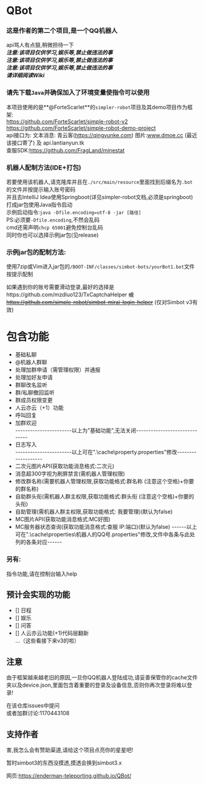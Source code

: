 # QBot
### 这是作者的第二个项目,是一个QQ机器人  
 api骂人有点狠,稍微担待一下  
 ***注意:该项目仅供学习,娱乐等,禁止做违法的事  
 注意:该项目仅供学习,娱乐等,禁止做违法的事  
 注意:该项目仅供学习,娱乐等,禁止做违法的事  
 请详细阅读Wiki***
   
 ### 请先下载`Java`并确保加入了环境变量使指令可以使用  
  
 本项目使用的是**@ForteScarlet**的`simpler-robot`项目及其demo项目作为框架:  
 https://github.com/ForteScarlet/simple-robot-v2  
 https://github.com/ForteScarlet/simple-robot-demo-project  
 api接口为: 文本消息: 青云客(https://qingyunke.com) 图片:www.dmoe.cc (最近该接口寄了) 及 api.lantianyun.tk  
 查服SDK:https://github.com/FragLand/minestat  

 ### 机器人配制方法(IDE+打包)
 若要使用该机器人,请克隆库并且在`./src/main/resource`里面找到后缀名为`.bot`的文件并按提示输入账号密码  
 并且去IntelliJ Idea使用Springboot(详见simpler-robot文档,必须是springboot)打成jar包使用Java指令启动  
 示例启动指令:`java -Dfile.encoding=utf-8 -jar [路径]`  
 PS:必须要`-Dfile.encoding`,不然会乱码  
 cmd还需声明`chcp 65001`避免控制台乱码  
 同时你也可以选择示例jar包(见release)  
 ### 示例jar包的配制方法:
 使用7zip或Vim进入jar包的`/BOOT-INF/classes/simbot-bots/yourBot1.bot`文件按提示配制  

 如果遇到你的账号需要滑动登录,最好的选择是https://github.com/mzdluo123/TxCaptchaHelper ~~或 https://github.com/simple-robot/simbot-mirai-login-helper~~ (仅对Simbot v3有效)  

   
 # 包含功能 
 - 基础私聊
 - @机器人群聊  
 - 处理加群申请（需管理权限）并通报  
 - 处理加好友申请  
 - 群聊改名监听  
 - 群/私聊撤回监听  
 - 群成员权限变更  
 - 人云亦云（+1）功能
 - 呼叫回复  
 - 加群欢迎  
-----------------------以上为"基础功能",无法关闭------------------------------  
 - 日志写入  
-----------------------以上可在".\cache\property.properties"修改-------------------  
 - 二次元图片API(获取功能消息格式:二次元)  
 - 消息超300字视为刷屏禁言(需机器人管理权限)  
 - 修改群名称(需要机器人管理权限,获取功能格式:群名称 (注意这个空格)+你要的群名称)  
 - 自助群头衔(需机器人群主权限,获取功能格式:群头衔 (注意这个空格)+你要的头衔)  
 - 自助管理(需机器人群主权限,获取功能格式: 我要管理)(默认为false) 
 - MC图片API(获取功能消息格式:MC好图)  
 - MC服务器状态查询(获取功能消息格式:查服 IP:端口)(默认为false)
------以上可在".\cache\properties\机器人的QQ号.properties"修改,文件中各条与此处列的各条对应------
 ### 另有:
指令功能,请在控制台输入help
   
 ## 预计会实现的功能  
 - [] 日程  
 - [] 娱乐  
 - [] 问答  
 - [] 人云亦云功能(+1)代码层翻新   
 ...（这些看接下来v3的啦）  

## 注意
由于框架越来越老旧的原因,一旦你QQ机器人登陆成功,请妥善保管你的cache文件夹以及device.json,里面包含着重要的登录及设备信息,否则你再次登录将难以登录!    
  
  
 在该仓库issues中提问  
 或者加群讨论:1170443108  

## 支持作者
  害,我怎么会有赞助渠道,请给这个项目点亮你的星星吧!
  
  
  
 暂时simbot3的东西没摸透,摸透会换到simbot3.x

网页:https://enderman-teleporting.github.io/QBot/
